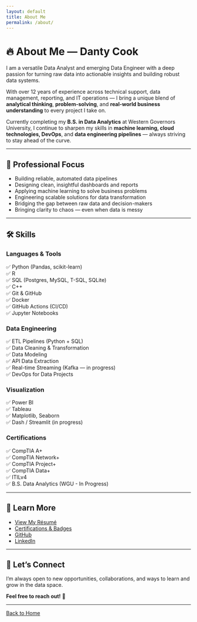 ```yaml
---
layout: default
title: About Me
permalink: /about/
---
```


# 🔥 About Me — Danty Cook

I am a versatile Data Analyst and emerging Data Engineer with a deep passion for turning raw data into actionable insights and building robust data systems.

With over 12 years of experience across technical support, data management, reporting, and IT operations — I bring a unique blend of **analytical thinking**, **problem-solving**, and **real-world business understanding** to every project I take on.

Currently completing my **B.S. in Data Analytics** at Western Governors University, I continue to sharpen my skills in **machine learning, cloud technologies, DevOps**, and **data engineering pipelines** — always striving to stay ahead of the curve.

---

## 🎯 Professional Focus

- Building reliable, automated data pipelines  
- Designing clean, insightful dashboards and reports  
- Applying machine learning to solve business problems  
- Engineering scalable solutions for data transformation  
- Bridging the gap between raw data and decision-makers  
- Bringing clarity to chaos — even when data is messy

---

## 🛠️ Skills

### Languages & Tools

✅ Python (Pandas, scikit-learn)  
✅ R  
✅ SQL (Postgres, MySQL, T-SQL, SQLite)  
✅ C++  
✅ Git & GitHub  
✅ Docker  
✅ GitHub Actions (CI/CD)  
✅ Jupyter Notebooks

### Data Engineering

✅ ETL Pipelines (Python + SQL)  
✅ Data Cleaning & Transformation  
✅ Data Modeling  
✅ API Data Extraction  
✅ Real-time Streaming (Kafka — in progress)  
✅ DevOps for Data Projects

### Visualization

✅ Power BI  
✅ Tableau  
✅ Matplotlib, Seaborn  
✅ Dash / Streamlit (in progress)

### Certifications

✅ CompTIA A+  
✅ CompTIA Network+  
✅ CompTIA Project+  
✅ CompTIA Data+  
✅ ITILv4  
✅ B.S. Data Analytics (WGU - In Progress)

---

## 📄 Learn More

- [View My Résumé](/resume)  
- [Certifications & Badges](/certifications)  
- [GitHub](https://github.com/Caprikey)  
- [LinkedIn](https://www.linkedin.com/in/danty-cook-367ba31b)  

---

## 🤝 Let’s Connect

I’m always open to new opportunities, collaborations, and ways to learn and grow in the data space.

**Feel free to reach out!** 🚀

---

[Back to Home](/)